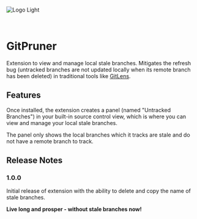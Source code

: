 <br />

![Logo Light](https://github.com/shimorojune/git-fetch-pruner/blob/master/src/assets/images/logo/logo-with-text.png?raw=true#gh-dark-mode-only)

<br />

# GitPruner

Extension to view and manage local stale branches. Mitigates the refresh bug (untracked branches are not updated locally when its remote branch has been deleted) in traditional tools like [GitLens](https://marketplace.visualstudio.com/items?itemName=eamodio.gitlens).

## Features

Once installed, the extension creates a panel (named "Untracked Branches") in your built-in source control view, which is where you can view and manage your local stale branches.

The panel only shows the local branches which it tracks are stale and do not have a remote branch to track.

## Release Notes

### 1.0.0

Initial release of extension with the ability to delete and copy the name of stale branches.

**Live long and prosper - without stale branches now!**
